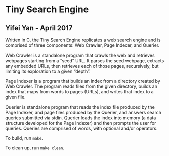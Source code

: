 # Tiny Search Engine

## Yifei Yan - April 2017

Written in C, the Tiny Search Engine replicates a web search engine and is comprised of three components: Web Crawler, Page Indexer, and Querier. 

Web Crawler is a standalone program that crawls the web and retrieves webpages starting from a “seed” URL. It parses the seed webpage, extracts any embedded URLs, then retrieves each of those pages, recursively, but limiting its exploration to a given “depth”. 

Page Indexer is a program that builds an index from a directory created by Web Crawler. The program reads files from the given directory, builds an index that maps from words to pages (URLs), and writes that index to a given file. 

Querier is standalone program that reads the index file produced by the Page Indexer, and page files produced by the Querier, and answers search queries submitted via stdin. Querier loads the index into memory (a data structure developed for the Page Indexer) and then prompts the user for queries. Queries are comprised of words, with optional and/or operators.


To build, run `make`.

To clean up, run `make clean`.
